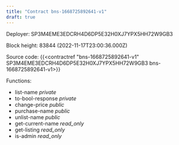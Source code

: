 ```yaml
---
title: "Contract bns-1668725892641-v1"
draft: true
---
```

Deployer: SP3M4EME3EDCRH4D6DP5E32H0XJ7YPX5HH72W9GB3


 



Block height: 83844 (2022-11-17T23:00:36.000Z)

Source code: {{<contractref "bns-1668725892641-v1" SP3M4EME3EDCRH4D6DP5E32H0XJ7YPX5HH72W9GB3 bns-1668725892641-v1>}}

Functions:

* list-name _private_
* to-bool-response _private_
* change-price _public_
* purchase-name _public_
* unlist-name _public_
* get-current-name _read_only_
* get-listing _read_only_
* is-admin _read_only_
